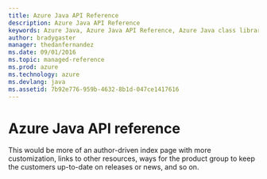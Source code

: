 ```yaml
---
title: Azure Java API Reference
description: Azure Java API Reference
keywords: Azure Java, Azure Java API Reference, Azure Java class library
author: bradygaster
manager: thedanfernandez
ms.date: 09/01/2016
ms.topic: managed-reference
ms.prod: azure
ms.technology: azure
ms.devlang: java
ms.assetid: 7b92e776-959b-4632-8b1d-047ce1417616
---
```


# Azure Java API reference

This would be more of an author-driven index page with more customization, links to other resources,
ways for the product group to keep the customers up-to-date on releases or news, and so on. 